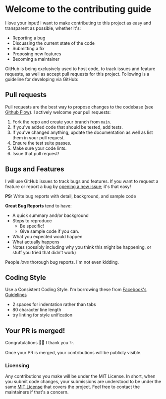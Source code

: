 # Welcome to the contributing guide

I love your input! I want to make contributing to this project as easy and transparent as possible, whether it's:

- Reporting a bug
- Discussing the current state of the code
- Submitting a fix
- Proposing new features
- Becoming a maintainer

GitHub is being exclusively used to host code, to track issues and feature requests, as well as accept pull requests for this project. Following is a guideline for developing via GitHub:

## Pull requests

Pull requests are the best way to propose changes to the codebase (see [Github Flow](https://guides.github.com/introduction/flow/index.html)). I actively welcome your pull requests:

1. Fork the repo and create your branch from `main`.
2. If you've added code that should be tested, add tests.
3. If you've changed anything, update the documentation as well as list them in your pull request.
4. Ensure the test suite passes.
5. Make sure your code lints.
6. Issue that pull request!

## Bugs and Features
I will use GitHub issues to track bugs and features. If you want to request a feature or report a bug by [opening a new issue](https://github.com/luciferreeves/thatcomputerscientist/issues/new/choose); it's that easy!

**PS:** Write bug reports with detail, background, and sample code

**Great Bug Reports** tend to have:

- A quick summary and/or background
- Steps to reproduce
  - Be specific!
  - Give sample code if you can. 
- What you expected would happen
- What actually happens
- Notes (possibly including why you think this might be happening, or stuff you tried that didn't work)

People *love* thorough bug reports. I'm not even kidding.

## Coding Style
Use a Consistent Coding Style. I'm borrowing these from [Facebook's Guidelines](https://github.com/facebook/draft-js/blob/master/CONTRIBUTING.md)

* 2 spaces for indentation rather than tabs
* 80 character line length
* try linting for style unification

## Your PR is merged!

Congratulations 🎉🎉 I thank you ✨.

Once your PR is merged, your contributions will be publicly visible.

### Licensing

Any contributions you make will be under the MIT License. In short, when you submit code changes, your submissions are understood to be under the same [MIT License](https://choosealicense.com/licenses/mit/) that covers the project. Feel free to contact the maintainers if that's a concern.

